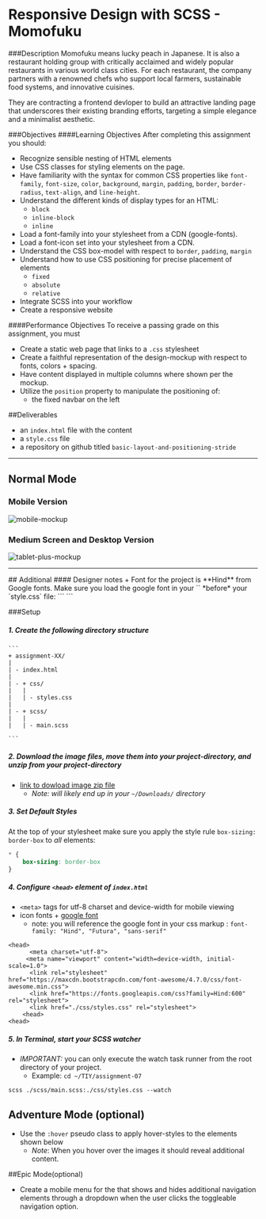 # Responsive Design with SCSS - Momofuku 

###Description
Momofuku means lucky peach in Japanese. It is also a restaurant holding group with critically acclaimed and widely popular restaurants in various world class cities. For each restaurant, the company partners with a renowned chefs who support local farmers, sustainable food systems, and innovative cuisines.

They are contracting a frontend devloper to build an attractive landing page that underscores their existing branding efforts, targeting a simple elegance and a minimalist aesthetic. 	

###Objectives
####Learning Objectives
After completing this assignment you should:
- Recognize sensible nesting of HTML elements
- Use CSS classes for styling elements on the page.
- Have familiarity with the syntax for common CSS properties like `font-family`, `font-size`, `color`, `background`, `margin`, `padding`, `border`, `border-radius`, `text-align`, and `line-height`.
- Understand the different kinds of display types for an HTML:
  + `block`
  + `inline-block`
  + `inline`
- Load a font-family into your stylesheet from a CDN (google-fonts).
- Load a font-icon set into your stylesheet from a CDN. 
- Understand the CSS box-model with respect to `border`, `padding`, `margin`
- Understand how to use CSS positioning for precise placement of elements
  + `fixed`
  + `absolute`
  + `relative`
- Integrate SCSS into your workflow
- Create a responsive website

####Performance Objectives
To receive a passing grade on this assignment, you must
- Create a static web page that links to a `.css` stylesheet
- Create a faithful representation of the design-mockup with respect to fonts, colors + spacing.
- Have content displayed in multiple columns where shown per the mockup.
- Utilize the `position` property to manipulate the positioning of: 
  + the fixed navbar on the left

##Deliverables
- an `index.html` file with the content
- a `style.css` file
- a repository on github titled `basic-layout-and-positioning-stride`

<hr>

## Normal Mode

### Mobile Version
![mobile-mockup](./mockups/demo-mobile.gif)

### Medium Screen and Desktop Version
![tablet-plus-mockup](./mockups/demo-tablet-plus.gif)


<hr>
## Additional
#### Designer notes
+ Font for the project is **Hind** from Google fonts. Make sure you load the google font in your `<head/>` *before* your `style.css` file:
  ```
  <link href="https://fonts.googleapis.com/css?family=Hind:600" rel="stylesheet">
  ```


###Setup
##### 1. Create the following directory structure
	```
	+ assignment-XX/
	|
	| - index.html
	|
	| - + css/
	|   | 
	|   | - styles.css
	|
	| - + scss/
	|   | 
	|   | - main.scss

	```

##### 2. Download the image files, move them into your project-directory, and unzip from your project-directory
  - [link to dowload image zip file](./images-momofuku.zip)
    - *Note: will likely end up in your `~/Downloads/` directory*


##### 3. Set Default Styles
At the top of your stylesheet make sure you apply the style rule `box-sizing: border-box` to *all* elements:

```css
* {
    box-sizing: border-box
}
```

##### 4. Configure `<head>` element of `index.html`
- `<meta>` tags for utf-8 charset and device-width for mobile viewing
- icon fonts + [google font](https://fonts.google.com/)
  - note: you will reference the google font in your css markup : `font-family: "Hind", "Futura", "sans-serif"`
```
<head>	
	  <meta charset="utf-8">
     <meta name="viewport" content="width=device-width, initial-scale=1.0">
	  <link rel="stylesheet" href="https://maxcdn.bootstrapcdn.com/font-awesome/4.7.0/css/font-awesome.min.css">
	  <link href="https://fonts.googleapis.com/css?family=Hind:600" rel="stylesheet">
	  <link href="./css/styles.css" rel="stylesheet">
	<head>
<head>
```

##### 5. In Terminal, start your SCSS watcher
+ *IMPORTANT:* you can only execute the watch task runner from the root directory of your project.
  - Example: `cd ~/TIY/assignment-07`
```
scss ./scss/main.scss:./css/styles.css --watch
```


## Adventure Mode (optional)
+ Use the `:hover` pseudo class to apply hover-styles to the elements shown below 
   + *Note*: When you hover over the images it should reveal additional content.




##Epic Mode(optional)

+ Create a mobile menu for the that shows and hides additional navigation elements through a dropdown when the user clicks the toggleable navigation option.